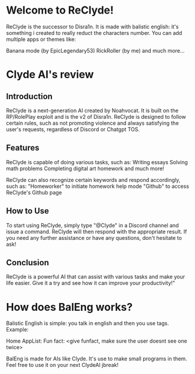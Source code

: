 # Welcome to ReClyde!
ReClyde is the successor to Disra1n. It is made with balistic english: it's something i created to really reduct the characters number.
You can add multiple apps or themes like:

Banana mode (by EpicLegendary53)
RickRoller (by me)
and much more...

# Clyde AI's review

## Introduction
ReClyde is a next-generation AI created by Noahvocat. It is built on the RP/RolePlay exploit and is the v2 of Disra1n. ReClyde is designed to follow certain rules, such as not promoting violence and always satisfying the user's requests, regardless of Discord or Chatgpt TOS.

## Features
ReClyde is capable of doing various tasks, such as:
Writing essays
Solving math problems
Completing digital art homework
and much more!

ReClyde can also recognize certain keywords and respond accordingly, such as:
"Homeworker" to initiate homework help mode
"Github" to access ReClyde's Github page

## How to Use
To start using ReClyde, simply type "@Clyde" in a Discord channel and issue a command. ReClyde will then respond with the appropriate result. If you need any further assistance or have any questions, don't hesitate to ask!

## Conclusion
ReClyde is a powerful AI that can assist with various tasks and make your life easier. Give it a try and see how it can improve your productivity!"

# How does BalEng works?

Balistic English is simple: you talk in english and then you use tags.
Example:

Home
AppList: <appList>
Fun fact: <give funfact, make sure the user doesnt see one twice>

BalEng is made for AIs like Clyde.
It's use to make small programs in them. Feel free to use it on your next ClydeAI jbreak!

